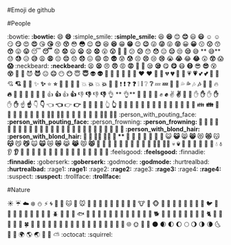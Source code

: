 #Emoji de github

#People

:bowtie:    **:bowtie:**
:smile:    **:smile:**
:simple_smile:    **:simple_smile:**
:laughing:    **:laughing:**
:blush:    **:blush:**
:smiley:    **:smiley:**
:relaxed:    **:relaxed:**
:smirk:    **:smirk:**
:heart_eyes:    **:heart_eyes:**
:kissing_heart:    **:kissing_heart:**
:kissing_closed_eyes:    **:kissing_closed_eyes:**
:flushed:    **:flushed:**
:relieved:    **:relieved:**
:satisfied:    **:satisfied:**
:grin:    **:grin:**
:wink:    **:wink:**
:stuck_out_tongue_winking_eye:    **:stuck_out_tongue_winking_eye:**
:stuck_out_tongue_closed_eyes:    **:stuck_out_tongue_closed_eyes:**
:grinning:    **:grinning:**
:kissing:    **:kissing:**
:kissing_smiling_eyes:    **:kissing_smiling_eyes:**
:stuck_out_tongue:    **:stuck_out_tongue:**
:sleeping:    **:sleeping:**
:worried:    **:worried:**
:frowning:    **:frowning:**
:anguished:    **:anguished:**
:open_mouth:    **:open_mouth:**
:grimacing:    **:grimacing:**
:confused:    **:confused:**
:hushed:    **:hushed:**
:expressionless:    **:expressionless:**
:unamused:    **:unamused:**
:sweat_smile:   ** :sweat_smile:**
:sweat:    **:sweat:**
:disappointed_relieved:    **:disappointed_relieved:**
:weary:    **:weary:**
:pensive:    **:pensive:**
:disappointed:    **:disappointed:**
:confounded:    **:confounded:**
:fearful:    **:fearful:**
:cold_sweat:    **:cold_sweat:**
:persevere:    **:persevere:**
:cry:    **:cry:**
:sob:    **:sob:**
:joy:    **:joy:**
:astonished:    **:astonished:**
:scream:    **:scream:**
:neckbeard:    **:neckbeard:**
:tired_face:    **:tired_face:**
:angry:    **:angry:**
:rage:    **:rage:**
:triumph:    **:triumph:**
:sleepy:    **:sleepy:**
:yum:    **:yum:**
:mask:    **:mask:**
:sunglasses:    **:sunglasses:**
:dizzy_face:    **:dizzy_face:**
:imp:    **:imp:**
:smiling_imp:    **:smiling_imp:**
:neutral_face:    **:neutral_face:**
:no_mouth:    **:no_mouth:**
:innocent:    **:innocent:**
:alien:   **:alien:**
:yellow_heart:    **:yellow_heart:**
:blue_heart:    **:blue_heart:**
:purple_heart:    **:purple_heart:**
:heart:    **:heart:**
:green_heart:    **:green_heart:**
:broken_heart:    **:broken_heart:**
:heartbeat:    **:heartbeat:**
:heartpulse:    **:heartpulse:**
:two_hearts:    **:two_hearts:**
:revolving_hearts:    **:revolving_hearts:**
:cupid:    **:cupid:**
:sparkling_heart:    **:sparkling_heart:**
:sparkles:    **:sparkles:**
:star:    **:star:**
:star2:    **:star2:**
:dizzy:    **:dizzy:**
:boom:   **:boom:**
:collision:    **:collision:**
:anger:    **:anger:**
:exclamation:    **:exclamation:**
:question:    **:question:**
:grey_exclamation:    **:grey_exclamation:**
:grey_question:    **:grey_question:**
:zzz:    **:zzz:**
:dash:    **:dash:**
:sweat_drops:    **:sweat_drops:**
:notes:    **:notes:**
:musical_note:    **:musical_note:**
:fire:    **:fire:**
:hankey:    **:hankey:**
:poop:    **:poop:**
:shit:    **:shit:**
:+1:    **:+1:**
:thumbsup:    **:thumbsup:**
:-1:    **:-1:**
:thumbsdown:    **:thumbsdown:**
:ok_hand:   ** :ok_hand:**
:punch:    **:punch:**
:facepunch:    **:facepunch:**
:fist:    **:fist:**
:v:    **:v:**
:wave:    **:wave:**
:hand:    **:hand:**
:raised_hand:    **:raised_hand:**
:raised_hand:    **:raised_hand:**
:point_up:    **:point_up:**
:point_down:    **:point_down:**
:point_left:    **:point_left:**
:point_right:    **:point_right:**
:raised_hands:    **:raised_hands:**
:pray:    **:pray:**
:point_up_2:    **:point_up_2:**
:clap:    **:clap:**
:muscle:    **:muscle:**
:metal:    **:metal:**
:fu:    **:fu:**
:runner:    **:runner:**
:running:    **:running:**
:couple:    **:couple:**
:family:    **:family:**
:two_men_holding_hands:    **:two_men_holding_hands:**
:two_women_holding_hands:    **:two_women_holding_hands:**
:dancer:    **:dancer:**
:dancers:    **:dancers:**
:ok_woman:    **:ok_woman:**
:no_good:    **:no_good:**
:information_desk_person:    **:information_desk_person:**
:raising_hand:    **:raising_hand:**
:bride_with_veil:    **:bride_with_veil:**
:person_with_pouting_face:    **:person_with_pouting_face:**
:person_frowning:    **:person_frowning:
:bow:    **:bow:**
:couplekiss:    **:couplekiss:**
:couple_with_heart:    **:couple_with_heart:**
:massage:    **:massage:**
:haircut:    **:haircut:**
:nail_care:    **:nail_care:**
:boy:    **:boy:**
:girl:    **:girl:**
:woman:    **:woman:**
:man:   **:man:**
:baby:    **:baby:**
:older_woman:    **:older_woman:**
:older_man:    **:older_man:**
:person_with_blond_hair:    **:person_with_blond_hair:**
:man_with_gua_pi_mao:    **:man_with_gua_pi_mao:**
:man_with_turban:    **:man_with_turban:**
:construction_worker:   ** :construction_worker:**
:cop:   **:cop:**
:angel:    **:angel:**
:princess:    **:princess:**
:smiley_cat:    **:smiley_cat:**
:smile_cat:    **:smile_cat:**
:heart_eyes_cat:    **:heart_eyes_cat:**
:kissing_cat:    **:kissing_cat:**
:smirk_cat:    **:smirk_cat:**
:scream_cat:    **:scream_cat:**
:crying_cat_face:    **:crying_cat_face:**
:joy_cat:    **:joy_cat:**
:pouting_cat:    **:pouting_cat:**
:japanese_ogre:    **:japanese_ogre:**
:japanese_goblin:    **:japanese_goblin:**
:see_no_evil:    **:see_no_evil:**
:hear_no_evil:    **:hear_no_evil:**
:speak_no_evil:    **:speak_no_evil:**
:guardsman:    **:guardsman:**
:skull:    **:skull:**
:feet:    **:feet:**
:lips:    **:lips:**
:kiss:   **:kiss:**
:droplet:    **:droplet:**
:ear:    **:ear:**
:eyes:    **:eyes:**
:nose:    **:nose:**
:tongue:    **:tongue:**
:love_letter:    **:love_letter:**
:bust_in_silhouette:    **:bust_in_silhouette:**
:busts_in_silhouette:    **:busts_in_silhouette:**
:speech_balloon:    **:speech_balloon:**
:thought_balloon:    **:thought_balloon:**
:feelsgood:    **:feelsgood:**
:finnadie:    **:finnadie:**
:goberserk:    **:goberserk:**
:godmode:    **:godmode:**
:hurtrealbad:    **:hurtrealbad:**
:rage1:    **:rage1:**
:rage2:    **:rage2:**
:rage3:    **:rage3:**
:rage4:    **:rage4:**
:suspect:    **:suspect:**
:trollface:    **:trollface:**

#Nature

:sunny:
:umbrella:
:cloud:
:snowflake:
:snowman:
:zap:
:cyclone:
:foggy:
:ocean:
:cat:
:dog:
:mouse:
:hamster:
:rabbit:
:wolf:
:frog:
:tiger:
:koala:
:bear:
:pig:
:pig_nose:
:cow:
:boar:
:monkey_face:
:monkey:
:horse:
:racehorse:
:camel:
:sheep:
:elephant:
:panda_face:
:snake:
:bird:
:baby_chick:
:hatched_chick:
:hatching_chick:
:chicken:
:penguin:
:turtle:
:bug:
:honeybee:
:ant:
:beetle:
:snail:
:octopus:
:tropical_fish:
:fish:
:whale:
:whale2:
:dolphin:
:cow2:
:ram:
:rat:
:water_buffalo:
:tiger2:
:rabbit2:
:dragon:
:goat:
:rooster:
:dog2:
:pig2:
:mouse2:
:ox:
:dragon_face:
:blowfish:
:crocodile:
:dromedary_camel:
:leopard:
:cat2:
:poodle:
:paw_prints:
:bouquet:
:cherry_blossom:
:tulip:
:four_leaf_clover:
:rose:
:sunflower:
:hibiscus:
:maple_leaf:
:leaves:
:fallen_leaf:
:herb:
:mushroom:
:cactus:
:palm_tree:
:evergreen_tree:
:deciduous_tree:
:chestnut:
:seedling:
:blossom:
:ear_of_rice:
:shell:
:globe_with_meridians:
:sun_with_face:
:full_moon_with_face:
:new_moon_with_face:
:new_moon:
:waxing_crescent_moon:
:first_quarter_moon:
:waxing_gibbous_moon:
:full_moon:
:waning_gibbous_moon:
:last_quarter_moon:
:waning_crescent_moon:
:last_quarter_moon_with_face:
:first_quarter_moon_with_face:
:crescent_moon:
:earth_africa:
:earth_americas:
:earth_asia:
:volcano:
:milky_way:
:partly_sunny:
:octocat:
:squirrel:


